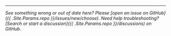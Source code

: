 <hr class="my-5">

_See something wrong or out of date here? Please [open an issue on GitHub]({{ .Site.Params.repo }}/issues/new/choose).
Need help troubleshooting? [Search or start a discussion]({{ .Site.Params.repo }}/discussions) on GitHub._
